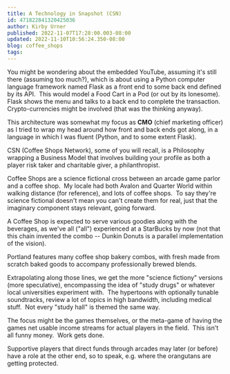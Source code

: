 ```yaml
---
title: A Technology in Snapshot (CSN)
id: 471822841320425036
author: Kirby Urner
published: 2022-11-07T17:28:00.003-08:00
updated: 2022-11-10T10:56:24.350-08:00
blog: coffee_shops
tags: 
---
```


You might be wondering about the embedded YouTube, assuming it's still there (assuming too much?), which is about using a Python computer language framework named Flask as a front end to some back end defined by its API.  This would model a Food Cart in a Pod (or out by its lonesome).  Flask shows the menu and talks to a back end to complete the transaction.  Crypto-currencies might be involved (that was the thinking anyway).

This architecture was somewhat my focus as __CMO__ (chief marketing officer) as I tried to wrap my head around how front and back ends got along, in a language in which I was fluent (Python, and to some extent Flask).

CSN (Coffee Shops Network), some of you will recall, is a Philosophy wrapping a Business Model that involves building your profile as both a player risk taker and charitable giver, a philanthropist.  

Coffee Shops are a science fictional cross between an arcade game parlor and a coffee shop.  My locale had both Avalon and Quarter World within walking distance (for reference), and lots of coffee shops.  To say they're science fictional doesn't mean you can't create them for real, just that the imaginary component stays relevant, going forward.

A Coffee Shop is expected to serve various goodies along with the beverages, as we've all ("all") experienced at a StarBucks by now (not that this chain invented the combo -- Dunkin Donuts is a parallel implementation of the vision).  

Portland features many coffee shop bakery combos, with fresh made from scratch baked goods to accompany professionally brewed blends.  

Extrapolating along those lines, we get the more "science fictiony" versions (more speculative), encompassing the idea of "study drugs" or whatever local universities experiment with.  The hypertoons with optionally tunable soundtracks, review a lot of topics in high bandwidth, including medical stuff.  Not every "study hall" is themed the same way.

The focus might be the games themselves, or the meta-game of having the games net usable income streams for actual players in the field.  This isn't all funny money.  Work gets done.  

Supportive players that direct funds through arcades may later (or before) have a role at the other end, so to speak, e.g. where the orangutans are getting protected.